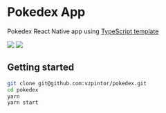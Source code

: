 # Pokedex App

Pokedex React Native app using [TypeScript template](https://reactnative.dev/docs/typescript)

![](demo/demo-ios.gif) 
![](demo/demo-android.gif)

## Getting started

```sh
git clone git@github.com:vzpintor/pokedex.git
cd pokedex
yarn
yarn start
```


